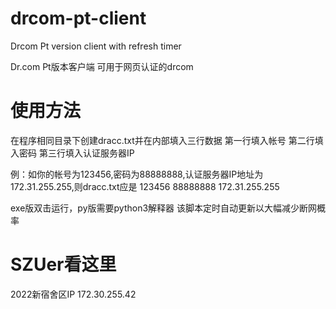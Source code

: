 # drcom-pt-client
Drcom Pt version client with refresh timer

Dr.com Pt版本客户端 可用于网页认证的drcom

# 使用方法
在程序相同目录下创建dracc.txt并在内部填入三行数据
第一行填入帐号
第二行填入密码
第三行填入认证服务器IP

例：如你的帐号为123456,密码为88888888,认证服务器IP地址为172.31.255.255,则dracc.txt应是
123456
88888888
172.31.255.255

exe版双击运行，py版需要python3解释器
该脚本定时自动更新以大幅减少断网概率

# SZUer看这里
2022新宿舍区IP 172.30.255.42

